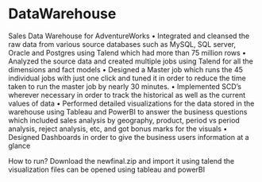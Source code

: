 # DataWarehouse
Sales Data Warehouse for AdventureWorks
•	Integrated and cleansed the raw data from various source databases such as MySQL, SQL server, Oracle and Postgres using Talend which had more than 75 million rows
•	Analyzed the source data and created multiple jobs using Talend for all the dimensions and fact models
•	Designed a Master job which runs the 45 individual jobs with just one click and tuned it in order to reduce the time taken to run the master job by nearly 30 minutes.
•	Implemented SCD’s wherever necessary in order to track the historical as well as the current values of data
•	Performed detailed visualizations for the data stored in the warehouse using Tableau and PowerBI to answer the business questions which included sales analysis by geography, product, period vs period analysis, reject analysis, etc, and got bonus marks for the visuals
•	Designed Dashboards in order to give the business users information at a glance

How to run?
Download the newfinal.zip and import it using talend
the visualization files can be opened using tableau and powerBI
